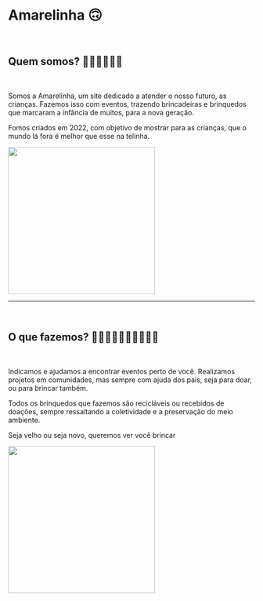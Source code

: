 <h1>Amarelinha 🙃</h1>
<br>
<h2>Quem somos? 🤷🏽‍♂️🤷🏽‍♀️</h2>
<br>
<p>
Somos a Amarelinha, um site dedicado a atender o nosso futuro, as crianças. Fazemos isso com eventos, trazendo  brincadeiras e brinquedos que marcaram a infância de muitos, para a nova geração.

Fomos criados em 2022, com objetivo de mostrar para as crianças, que o mundo lá fora é melhor
que esse na telinha.<br>



</p>

<img src="https://1.bp.blogspot.com/-EL7r0zmIgiY/Ucd8FeRPy8I/AAAAAAAAwzo/GyIUKNigQk0/s1600/tumblr_lkxwhgUPWz1qcjzcm.gif" width="300">
<hr>
<br>
<h2>O que fazemos? 👩🏿‍👧🏾‍👦🏿👩🏽‍👦🏾</h2>
<br>
<p>
Indicamos e ajudamos a encontrar eventos  perto de você. Realizamos  projetos em comunidades, mas sempre com ajuda dos pais, seja para doar, ou para brincar  também. 

Todos os brinquedos que fazemos são recicláveis ou recebidos de doações, sempre ressaltando a coletividade e a preservação do meio ambiente.

Seja velho ou seja novo, queremos ver você brincar 
</p>

<img src="https://th.bing.com/th/id/R.a3f90c321b7b25b561d23e740b57d68f?rik=vwjj0tWWWzu5pw&riu=http%3a%2f%2f2.bp.blogspot.com%2f-Raz-SUCU7Pw%2fUvsNer3Bw-I%2fAAAAAAAAAcU%2fIXUQJWT_JK4%2fs1600%2fminions-gif-001-alegorias.com_.gif&ehk=jRwybjLrrtYjad2Y64rqOhwNJcotaN9COcWOpw9yyQ4%3d&risl=&pid=ImgRaw&r=0" width="300">
